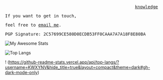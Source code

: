 <p align="right">
  <samp>
    <a href="https://www.startpage.com//">knowledge</a>
  </samp>
</p>

<p align="Left">
  <samp>
  If you want to get in touch,
  </samp>
</p>

<p align="Left">
  <samp>
  feel free to <a href="mailto:kwxynv@tuta.io">email me</a>.
  </samp>
</p>

<p align="Left">
  <samp>
    PGP Signature: 2C57699CE580D0ECDB53FF0CAAA7A7A18F8E80BA
  </samp>

![My Awesome Stats](https://awesome-github-stats.azurewebsites.net/user-stats/KWXYNV?cardType=github&theme=dark&showIcons=false&preferLogin=false&hide_border=true&count_private=true&)

![Top Langs](https://github-readme-stats.vercel.app/api/top-langs/?username=KWXYNV&hide_progress=true&theme=dark#gh-dark-mode-only)

! (https://github-readme-stats.vercel.app/api/top-langs/?username=KWXYNV&hide_title=true&layout=compact&theme=dark#gh-dark-mode-only)

